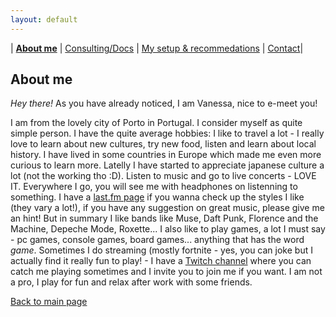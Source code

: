 ```yaml
---
layout: default
---
```

| [**About me**](./about_me.html) | [Consulting/Docs](./certs.html) | [My setup & recommedations](./recommend.html) | [Contact](./contact.html)|

## About me

_Hey there!_
As you have already noticed, I am Vanessa, nice to e-meet you!

I am from the lovely city of Porto in Portugal. I consider myself as quite simple person. 
I have the quite average hobbies: 
I like to travel a lot - I really love to learn about new cultures, try new food, listen and learn about local history. I have lived in some countries in Europe which made me even more curious to learn more. Latelly I have started to appreciate japanese culture a lot (not the working tho :D). 
Listen to music and go to live concerts - LOVE IT. Everywhere I go, you will see me with headphones on listenning to something. I have a [last.fm page]( https://www.last.fm/user/vanessaandreia) if you wanna check up the styles I like (they vary a lot!), if you have any suggestion on great music, please give me an hint! But in summary I like bands like Muse, Daft Punk, Florence and the Machine, Depeche Mode, Roxette...
I also like to play games, a lot I must say - pc games, console games, board games... anything that has the word _game_. Sometimes I do streaming (mostly fortnite - yes, you can joke but I actually find it really fun to play! - I have a [Twitch channel](https://www.twitch.tv/razorlight17) where you can catch me playing sometimes and I invite you to join me if you want. I am not a pro, I play for fun and relax after work with some friends.





[Back to main page](./)
